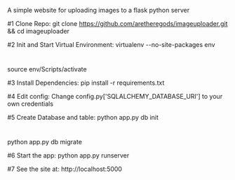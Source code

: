 A simple website for uploading images to a flask python server

#1 Clone Repo: 
git clone https://github.com/aretheregods/imageuploader.git
&&
cd imageuploader

#2 Init and Start Virtual Environment: 
virtualenv --no-site-packages env
#
source env/Scripts/activate

#3 Install Dependencies: 
pip install -r requirements.txt

#4 Edit config: 
Change config.py['SQLALCHEMY_DATABASE_URI'] to your own credentials

#5 Create Database and table: 
python app.py db init
#
python app.py db migrate

#6 Start the app: 
python app.py runserver

#7 See the site at: 
http://localhost:5000

